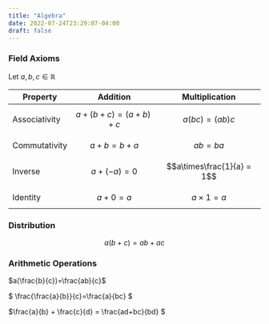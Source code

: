 ```yaml
---
title: "Algebra"
date: 2022-07-24T23:29:07-04:00
draft: false
---
```


### Field Axioms

Let $a,b,c \in \mathbb{R}$

Property | Addition | Multiplication
---------|----------|----------------
Associativity|$$a+(b+c)=(a+b)+c$$|$$a(bc)=(ab)c$$
Commutativity|$$a+b=b+a$$|$$ab=ba$$
Inverse|$$a+(-a)=0$$|$$a\times\frac{1}{a} = 1$$
Identity|$$a+0=a$$|$$a\times 1 = a$$

### Distribution 
$$a(b+c)=ab+ac$$


### Arithmetic Operations
$a(\frac{b}{c})=\frac{ab}{c}$

$ \frac{\frac{a}{b}}{c}=\frac{a}{bc} $

$\frac{a}{b} + \frac{c}{d} = \frac{ad+bc}{bd} $


